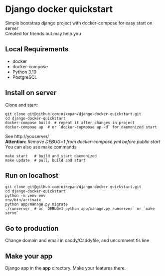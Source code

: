 # Django docker quickstart
Simple bootstrap django project with docker-compose for easy start on server  
Created for friends but may help you  

## Local Requirements
- docker
- docker-compose
- Python 3.10
- PostgreSQL


## Install on server
Clone and start:
```
git clone git@github.com:nikepan/django-docker-quickstart.git  
cd django-docker-quickstart  
docker-compose build  # repeat it after changes in project
docker-compose up  # or `docker-copmpose up -d` for daemonized start
```
See http://youserver/  
**Attention:** *Remove DEBUG=1 from docker-compose.yml before public start*
You can also use make commands
```
make start   # build and start daemonized
make update  # pull, build and start 
```

## Run on localhost
```
git clone git@github.com:nikepan/django-docker-quickstart.git  
cd django-docker-quickstart
python -m venv env
env/bin/activate
python app/manage.py migrate
./runserver  # or `DEBUG=1 python app/manage.py runserver` or `make serve`  
```

## Go to production
Change domain and email in caddy/Caddyfile, and uncomment tls line   

## Make your app
Django app in the **app** directory. Make your features there.
